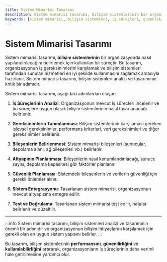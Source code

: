 ```yaml
---
title: Sistem Mimarisi Tasarımı
description: Sistem mimarisi tasarımı, bilişim sistemlerinin bir organizasyonda yapılandırılmasını belirleyen kritik bir süreçtir. Bu tasarım, iş gereksinimlerini karşılar ve sistemlerin verimliliğini artırır.
keywords: [sistem mimarisi, bilişim sistemleri, iş süreçleri, güvenlik, sistem entegrasyonu, tasarım, performans]
---
```


# Sistem Mimarisi Tasarımı

Sistem mimarisi tasarımı, **bilişim sistemlerinin** bir organizasyonda nasıl yapılandırılacağını belirlemek için kullanılan bir süreçtir. Bu tasarım, organizasyonun iş gereksinimlerini karşılamak ve bilişim sistemleri tarafından sunulan hizmetleri en iyi şekilde kullanmasını sağlamak amacıyla hazırlanır. Sistem mimarisi tasarımı, bilişim sistemleri analizi ve tasarımının kritik bir adımıdır.

Sistem mimarisi tasarımı, aşağıdaki adımlardan oluşur:

1.  **İş Süreçlerinin Analizi**: Organizasyonun mevcut iş süreçleri incelenir ve bu süreçlere uygun olarak bilişim sistemlerinin nasıl tasarlanacağı belirlenir.
    
2.  **Gereksinimlerin Tanımlanması**: Bilişim sistemlerinin karşılaması gereken işlevsel gereksinimler, performans kriterleri, veri gereksinimleri ve diğer gereksinimler belirlenir.
    
3.  **Bileşenlerin Belirlenmesi**: Sistem mimarisi bileşenleri (sunucular, depolama alanı, ağ bileşenleri vb.) belirlenir.
    
4.  **Altyapının Planlanması**: Bileşenlerin nasıl konumlandırılacağı, sunucu sayısı, depolama kapasitesi gibi faktörler planlanır.
    
5.  **Güvenlik Planlaması**: Sistemdeki bileşenlerin ve verilerin güvenliği için gerekli önlemler alınır.
    
6.  **Sistem Entegrasyonu**: Tasarlanan sistem mimarisi, organizasyonun mevcut altyapısına entegre edilir.
    
7.  **Test ve Doğrulama**: Tasarlanan sistem mimarisi test edilir, hatalar belirlenir ve düzeltilir.

---

:::info
Sistem mimarisi tasarımı, bilişim sistemleri analizi ve tasarımının önemli bir adımıdır ve organizasyonun bilişim ihtiyaçlarını karşılamak için gerekli olan en uygun sistem yapısını belirler.
:::

Bu tasarım, bilişim sistemlerinin **performansını**, **güvenilirliğini** ve **kullanılabilirliğini** artırarak, organizasyonların iş süreçlerinin daha verimli hale getirilmesine yardımcı olur.
